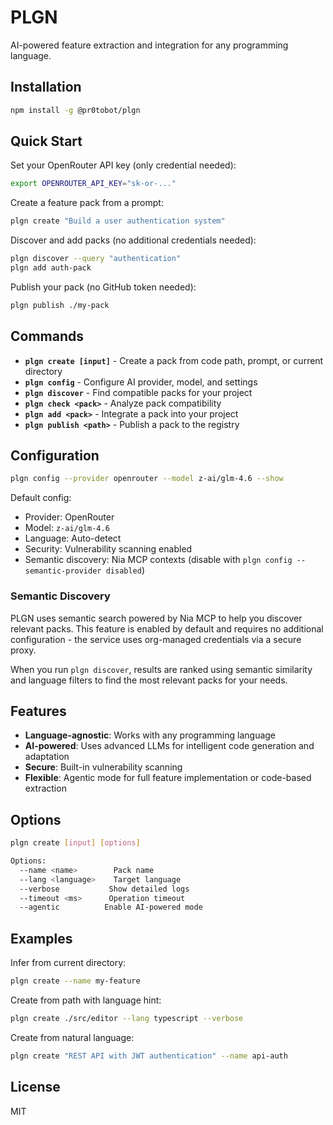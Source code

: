 # PLGN

AI-powered feature extraction and integration for any programming language.

## Installation

```bash
npm install -g @pr0tobot/plgn
```

## Quick Start

Set your OpenRouter API key (only credential needed):
```bash
export OPENROUTER_API_KEY="sk-or-..."
```

Create a feature pack from a prompt:
```bash
plgn create "Build a user authentication system"
```

Discover and add packs (no additional credentials needed):
```bash
plgn discover --query "authentication"
plgn add auth-pack
```

Publish your pack (no GitHub token needed):
```bash
plgn publish ./my-pack
```

## Commands

- **`plgn create [input]`** - Create a pack from code path, prompt, or current directory
- **`plgn config`** - Configure AI provider, model, and settings
- **`plgn discover`** - Find compatible packs for your project
- **`plgn check <pack>`** - Analyze pack compatibility
- **`plgn add <pack>`** - Integrate a pack into your project
- **`plgn publish <path>`** - Publish a pack to the registry

## Configuration

```bash
plgn config --provider openrouter --model z-ai/glm-4.6 --show
```

Default config:
- Provider: OpenRouter
- Model: `z-ai/glm-4.6`
- Language: Auto-detect
- Security: Vulnerability scanning enabled
- Semantic discovery: Nia MCP contexts (disable with `plgn config --semantic-provider disabled`)

### Semantic Discovery

PLGN uses semantic search powered by Nia MCP to help you discover relevant packs. This feature is enabled by default and requires no additional configuration - the service uses org-managed credentials via a secure proxy.

When you run `plgn discover`, results are ranked using semantic similarity and language filters to find the most relevant packs for your needs.

## Features

- **Language-agnostic**: Works with any programming language
- **AI-powered**: Uses advanced LLMs for intelligent code generation and adaptation
- **Secure**: Built-in vulnerability scanning
- **Flexible**: Agentic mode for full feature implementation or code-based extraction

## Options

```bash
plgn create [input] [options]

Options:
  --name <name>        Pack name
  --lang <language>    Target language
  --verbose           Show detailed logs
  --timeout <ms>      Operation timeout
  --agentic          Enable AI-powered mode
```

## Examples

Infer from current directory:
```bash
plgn create --name my-feature
```

Create from path with language hint:
```bash
plgn create ./src/editor --lang typescript --verbose
```

Create from natural language:
```bash
plgn create "REST API with JWT authentication" --name api-auth
```

## License

MIT
